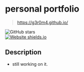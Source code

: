 # personal portfolio
> https://g3r0m4.github.io/

![GitHub stars](https://img.shields.io/github/stars/g3r0m4/g3r0m4.github.io)  
 [![Website shields.io](https://img.shields.io/badge/website-up-yellow)](http://g3r0m4.github.io/) 



## Description
- still working on it.
